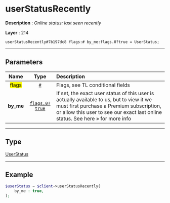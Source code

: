 # userStatusRecently

**Description** : *Online status: last seen recently*

**Layer** : 214

```tl
userStatusRecently#7b197dc8 flags:# by_me:flags.0?true = UserStatus;
```

---

## Parameters

| Name | Type | Description |
| :---: | :---: | :--- |
| <mark>flags</mark> | [`#`](type/#) | Flags, see TL conditional fields |
| **by_me** | [`flags.0?true`](type/true) | If set, the exact user status of this user is actually available to us, but to view it we must first purchase a Premium subscription, or allow this user to see our exact last online status. See here » for more info |

---

## Type

[UserStatus](type/UserStatus)

---

## Example

```php
$userStatus = $client->userStatusRecently(
	by_me : true,
);
```